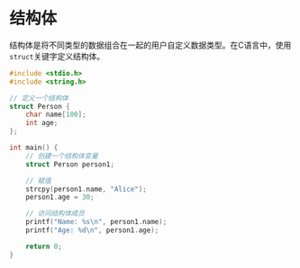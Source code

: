 # 结构体
结构体是将不同类型的数据组合在一起的用户自定义数据类型。在C语言中，使用`struct`关键字定义结构体。

```c
#include <stdio.h>
#include <string.h>

// 定义一个结构体
struct Person {
    char name[100];
    int age;
};

int main() {
    // 创建一个结构体变量
    struct Person person1;

    // 赋值
    strcpy(person1.name, "Alice");
    person1.age = 30;

    // 访问结构体成员
    printf("Name: %s\n", person1.name);
    printf("Age: %d\n", person1.age);

    return 0;
}
```